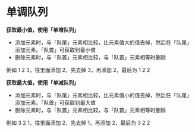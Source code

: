 # 单调队列

**获取最小值，使用「单增队列」**

- 添加元素时，与「队尾」元素相比较，比元素值大的值去掉，然后在「队尾」添加元素。「队首」可获取到最小值
- 删除元素时，与「队首」元素相比较，与「队首」元素相等时删除

例如 1 2 3，往里面添加 2，先去掉 3，再添加 2，最后为 1 2 2

**获取最大值，使用「单减队列」**

- 添加元素时，与「队尾」元素相比较，比元素值小的值去掉，然后在「队尾」添加元素。「队首」可获取到最大值
- 删除元素时，与「队首」元素相比较，与「队首」元素相等时删除

例如 3 2 1，往里面添加 2，先去掉 1，再添加 2，最后为 3 2 2